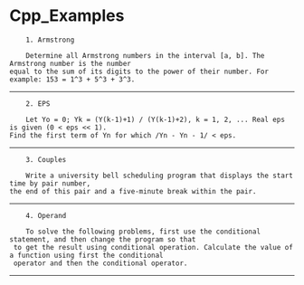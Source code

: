 # Cpp_Examples

        1. Armstrong

        Determine all Armstrong numbers in the interval [a, b]. The Armstrong number is the number
    equal to the sum of its digits to the power of their number. For example: 153 = 1^3 + 5^3 + 3^3.
***

        2. EPS

        Let Yo = 0; Yk = (Y(k-1)+1) / (Y(k-1)+2), k = 1, 2, ... Real eps is given (0 < eps << 1).
    Find the first term of Yn for which /Yn - Yn - 1/ < eps.
***

        3. Couples

        Write a university bell scheduling program that displays the start time by pair number,
    the end of this pair and a five-minute break within the pair.
***

        4. Operand

        To solve the following problems, first use the conditional statement, and then change the program so that
     to get the result using conditional operation. Calculate the value of a function using first the conditional
     operator and then the conditional operator. 
***


